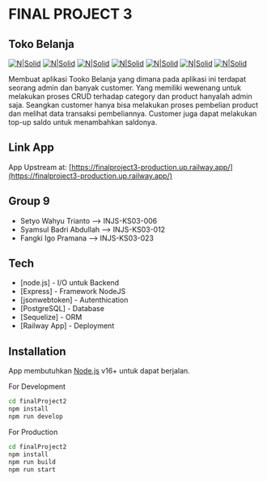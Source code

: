 # FINAL PROJECT 3
## Toko Belanja

[![N|Solid](https://img.shields.io/badge/Node.js-43853D?style=for-the-badge&logo=node.js&logoColor=white)](https://nodejs.org/en/) [![N|Solid](https://img.shields.io/badge/Express.js-404D59?style=for-the-badge)](https://expressjs.com/) [![N|Solid](https://img.shields.io/badge/json%20web%20tokens-323330?style=for-the-badge&logo=json-web-tokens&logoColor=pink)](https://github.com/auth0/node-jsonwebtoken#readme) [![N|Solid](https://img.shields.io/badge/PostgreSQL-316192?style=for-the-badge&logo=postgresql&logoColor=white)](https://www.postgresql.org/) [![N|Solid](https://img.shields.io/badge/sequelize-323330?style=for-the-badge&logo=sequelize&logoColor=blue)](https://sequelize.org/) [![N|Solid](https://img.shields.io/badge/GitHub-100000?style=for-the-badge&logo=github&logoColor=white)](https://github.com/) [![N|Solid](https://img.shields.io/badge/Railway-131415?style=for-the-badge&logo=railway&logoColor=white)](https://railway.app/)

Membuat aplikasi Tooko Belanja yang dimana pada aplikasi ini terdapat seorang admin dan banyak customer. Yang memiliki wewenang untuk melakukan proses CRUD terhadap category dan product hanyalah admin saja. Seangkan customer hanya bisa melakukan proses pembelian product dan melihat data transaksi pembeliannya. Customer juga dapat melakukan top-up saldo untuk menambahkan saldonya.

## Link App
App Upstream at: [https://finalproject3-production.up.railway.app/](https://finalproject3-production.up.railway.app/)

## Group 9

- Setyo Wahyu Trianto --> INJS-KS03-006
- Syamsul Badri Abdullah --> INJS-KS03-012
- Fangki Igo Pramana --> INJS-KS03-023

## Tech

- [node.js] - I/O untuk Backend
- [Express] - Framework NodeJS
- [jsonwebtoken] - Autenthication
- [PostgreSQL] - Database
- [Sequelize] - ORM
- [Railway App] - Deployment

## Installation

App membutuhkan [Node.js](https://nodejs.org/) v16+ untuk dapat berjalan.

For Development

```sh
cd finalProject2
npm install
npm run develop
```

For Production

```sh
cd finalProject2
npm install
npm run build
npm run start
```
